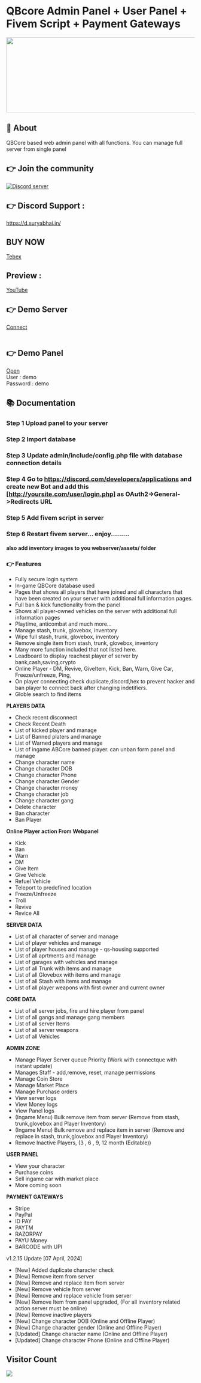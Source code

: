 # QBcore Admin Panel + User Panel + Fivem Script + Payment Gateways

<p align="center">
  <a href="https://store.suryabhai.in"><img width="800" height="200" src="https://dunb17ur4ymx4.cloudfront.net/webstore/logos/5ee100e0aae07227c18fab1829a21696d3a339ae.png"></a>
</p>

## 👋 About
QBCore based web admin panel with all functions. You can manage full server from single panel


## 👉 Join the community
<p>
  <a href="https://discord.gg/NzYr9t4Vta"><img src="https://discordapp.com/api/guilds/656158231458218034/widget.png?style=banner2" alt="Discord server"></a>
</p>

## 👉 Discord Support :
<https://d.suryabhai.in/> <br>
## BUY NOW
<a href="https://surya.tebex.io/package/5159093" target="_blank">Tebex</a> <br>
## Preview : 
   <a href="https://www.youtube.com/watch?v=DTocPFQu-3A" target="_blank">YouTube</a><br>
## 👉 Demo Server
  <a href="http://fivem.suryabhai.in" target="_blank">Connect</a>  <br> <br>
## 👉 Demo Panel
  <a href="https://panel.suryabhai.in/" target="_blank">Open</a>  <br>
  User : demo <br>
  Password : demo <br>

## 📚 Documentation
### Step 1 Upload panel to your server
### Step 2 Import database
### Step 3 Update admin/include/config.php file with database connection details
### Step 4 Go to https://discord.com/developers/applications and create new Bot and add this [http://yoursite.com/user/login.php] as OAuth2->General->Redirects URL
### Step 5 Add fivem script in server
### Step 6 Restart fivem server... enjoy.........

#### also add inventory images to you webserver/assets/ folder


### 👉 Features
- Fully secure login system
- In-game QBCore database used
- Pages that shows all players that have joined and all characters that have been created on your server with additional full information pages.
- Full ban & kick functionality from the panel
- Shows all player-owned vehicles on the server with additional full information pages
- Playtime, anticombat and much more...
- Manage stash, trunk, glovebox, inventory
- Wipe full stash, trunk, glovebox, inventory
- Remove single item from stash, trunk, glovebox, inventory
- Many more function included that not listed here.
- Leadboard to display reachest player of server by bank,cash,saving,crypto
- Online Player  - DM, Revive, GiveItem, Kick, Ban, Warn, Give Car, Freeze/unfreeze, Ping,
- On player connecting check duplicate,discord,hex to prevent hacker and ban player to connect back after changing indetifiers.
- Globle search to find items

**PLAYERS DATA**

- Check recent disconnect
- Check Recent Death
- List of kicked player and manage
- List of Banned platers and manage
- List of Warned players and manage
- List of ingame ABCore banned player. can unban form panel and manage
- Change character name
- Change character DOB
- Change character Phone
- Change character Gender
- Change character money
- Change character job
- Change character gang
- Delete character
- Ban character
- Ban Player

**Online Player action From Webpanel**

- Kick
- Ban
- Warn
- DM
- Give Item
- Give Vehicle
- Refuel Vehicle
- Teleport to predefined location
- Freeze/Unfreeze
- Troll
- Revive
- Revice All

**SERVER DATA**

- List of all character of server and manage
- List of player vehicles and manage
- List of player houses and manage - qs-housing supported
- List of all aprtments and manage
- List of garages with vehicles and manage
- List of all Trunk with items and manage
- List of all Glovebox with items and manage
- List of all Stash with items and manage
- List of all player weapons with first owner and current owner

  
**CORE DATA**

- List of all server jobs, fire and hire player from panel
- List of all gangs and manage gang members
- List of all server Items
- List of all server weapons
- List of all Vehicles

**ADMIN ZONE**

- Manage Player Server queue Priority (Work with connectque with instant update)
- Manages Staff - add,remove, reset, manage permissions
- Manage Coin Store
- Manage Market Place
- Manage Purchase orders
- View server logs
- View Money logs
- View Panel logs
- (Ingame Menu) Bulk remove item from server (Remove from stash, trunk,glovebox and Player Inventory)
- (Ingame Menu) Bulk remove and replace item in server (Remove and replace in stash, trunk,glovebox and Player Inventory)
- Remove Inactive Players, (3 , 6 , 9, 12 month (Editable))

**USER PANEL**

- View your character
- Purchase coins
- Sell ingame car with market place
- More coming soon

**PAYMENT GATEWAYS**

- Stripe
- PayPal
- ID PAY
- PAYTM
- RAZORPAY
- PAYU Money
- BARCODE with UPI

v1.2.15 Update [07 April, 2024]
- [New] Added duplicate character check
- [New] Remove item from server
- [New] Remove and replace item from server
- [New] Remove vehicle from server
- [New] Remove and replace vehicle from server
- [New] Remove Item from panel upgraded, (For all inventory related action server must be online)
- [New] Remove inactive players
- [New] Change character DOB (Online and Offline Player)
- [New] Change character gender (Online and Offline Player)
- [Updated] Change character name (Online and Offline Player)
- [Updated] Change character Phone (Online and Offline Player)

## Visitor Count
  <img src="https://profile-counter.glitch.me/sbadminpanel/count.svg" />  
